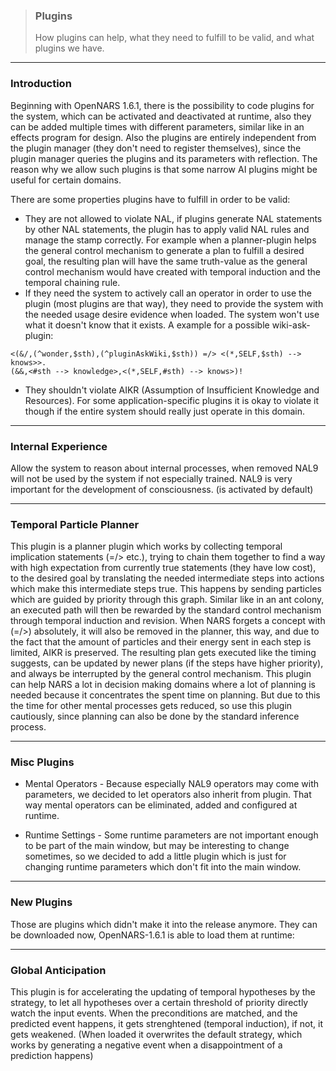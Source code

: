 > ### Plugins  
> How plugins can help, what they need to fulfill to be valid, and what plugins we have.

***

### Introduction

Beginning with OpenNARS 1.6.1, there is the possibility to code plugins for the system, which can be activated and deactivated at runtime, also they can be added multiple times with different parameters, similar like in an effects program for design. Also the plugins are entirely independent from the plugin manager (they don't need to register themselves), since the plugin manager queries the plugins and its parameters with reflection. The reason why we allow such plugins is that some narrow AI plugins might be useful for certain domains.

There are some properties plugins have to fulfill in order to be valid:

* They are not allowed to violate NAL, if plugins generate NAL statements by other NAL statements, the plugin has to apply valid NAL rules and manage the stamp correctly. For example when a planner-plugin helps the general control mechanism to generate a plan to fulfill a desired goal, the resulting plan will have the same truth-value as the general control mechanism would have created with temporal induction and the temporal chaining rule.
* If they need the system to actively call an operator in order to use the plugin (most plugins are that way), they need to provide the system with the needed usage desire evidence when loaded. The system won't use what it doesn't know that it exists. A example for a possible wiki-ask-plugin:

```
<(&/,(^wonder,$sth),(^pluginAskWiki,$sth)) =/> <(*,SELF,$sth) --> knows>>.
(&&,<#sth --> knowledge>,<(*,SELF,#sth) --> knows>)! 
```

* They shouldn't violate AIKR (Assumption of Insufficient Knowledge and Resources). For some application-specific plugins it is okay to violate it though if the entire system should really just operate in this domain.

***

### Internal Experience

Allow the system to reason about internal processes, when removed NAL9 will not be used by the system if not especially trained. NAL9 is very important for the development of consciousness. (is activated by default)

***

### Temporal Particle Planner

This plugin is a planner plugin which works by collecting temporal implication statements (=/> etc.), trying to chain them together to find a way with high expectation from currently true statements (they have low cost), to the desired goal by translating the needed intermediate steps into actions which make this intermediate steps true. This happens by sending particles which are guided by priority through this graph. Similar like in an ant colony, an executed path will then be rewarded by the standard control mechanism through temporal induction and revision. When NARS forgets a concept with (=/>) absolutely, it will also be removed in the planner, this way, and due to the fact that the amount of particles and their energy sent in each step is limited, AIKR is preserved. The resulting plan gets executed like the timing suggests, can be updated by newer plans (if the steps have higher priority), and always be interrupted by the general control mechanism. This plugin can help NARS a lot in decision making domains where a lot of planning is needed because it concentrates the spent time on planning. But due to this the time for other mental processes gets reduced, so use this plugin cautiously, since planning can also be done by the standard inference process.

***

### Misc Plugins

- Mental Operators - Because especially NAL9 operators may come with parameters, we decided to let operators also inherit from plugin. That way mental operators can be eliminated, added and configured at runtime.

- Runtime Settings - Some runtime parameters are not important enough to be part of the main window, but may be interesting to change sometimes, so we decided to add a little plugin which is just for changing runtime parameters which don't fit into the main window.

***

### New Plugins

Those are plugins which didn't make it into the release anymore. They can be downloaded now, OpenNARS-1.6.1 is able to load them at runtime:

***

### Global Anticipation

This plugin is for accelerating the updating of temporal hypotheses by the strategy, to let all hypotheses over a certain threshold of priority directly watch the input events. When the preconditions are matched, and the predicted event happens, it gets strenghtened (temporal induction), if not, it gets weakened. (When loaded it overwrites the default strategy, which works by generating a negative event when a disappointment of a prediction happens)